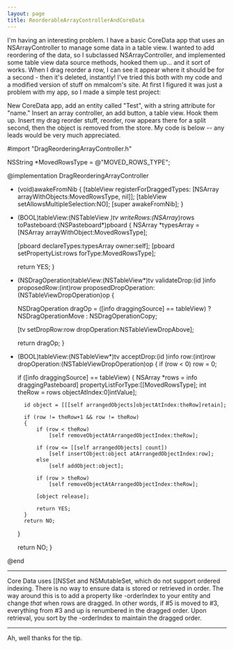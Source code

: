 ```yaml
---
layout: page
title: ReorderableArrayControllerAndCoreData
---
```


I'm having an interesting problem.  I have a basic CoreData app that uses an NSArrayController to manage some data in a table view.  I wanted to add reordering of the data, so I subclassed NSArrayController, and implemented some table view data source methods, hooked them up... and it sort of works.  When I drag reorder a row, I can see it appear where it should be for a second - then it's deleted, instantly!  I've tried this both with my code and a modified version of stuff on mmalcom's site.  At first I figured it was just a problem with my app, so I made a simple test project:

New CoreData app, add an entity called "Test", with a string attribute for "name."  Insert an array controller, an add button, a table view.  Hook them up.  Insert my drag reorder stuff, reorder, row appears there for a split second, then the object is removed from the store.  My code is below -- any leads would be very much appreciated.

    
#import "DragReorderingArrayController.h"

NSString *MovedRowsType = @"MOVED_ROWS_TYPE";

@implementation DragReorderingArrayController

- (void)awakeFromNib
{
    [tableView registerForDraggedTypes:
		[NSArray arrayWithObjects:MovedRowsType, nil]];
    [tableView setAllowsMultipleSelection:NO];
	[super awakeFromNib];
}

- (BOOL)tableView:(NSTableView *)tv
		writeRows:(NSArray*)rows
	 toPasteboard:(NSPasteboard*)pboard
{
    NSArray *typesArray = [NSArray arrayWithObject:MovedRowsType];
	
	[pboard declareTypes:typesArray owner:self];
    [pboard setPropertyList:rows forType:MovedRowsType];
	
    return YES;
}

- (NSDragOperation)tableView:(NSTableView*)tv
				validateDrop:(id <NSDraggingInfo>)info
				 proposedRow:(int)row
	   proposedDropOperation:(NSTableViewDropOperation)op
{
    
    NSDragOperation dragOp = ([info draggingSource] == tableView) ? NSDragOperationMove : NSDragOperationCopy;

    [tv setDropRow:row dropOperation:NSTableViewDropAbove];
	
    return dragOp;
}

- (BOOL)tableView:(NSTableView*)tv
	   acceptDrop:(id <NSDraggingInfo>)info
			  row:(int)row
	dropOperation:(NSTableViewDropOperation)op
{
    if (row < 0)
		row = 0;
    
    if ([info draggingSource] == tableView)
    {
		NSArray *rows = info draggingPasteboard] propertyListForType:[[MovedRowsType];
		int theRow = rows objectAtIndex:0]intValue];
		
		id object = [[[self arrangedObjects]objectAtIndex:theRow]retain];
		
		if (row != theRow+1 && row != theRow)
		{
			if (row < theRow)
				[self removeObjectAtArrangedObjectIndex:theRow];
			
			if (row <= [[self arrangedObjects] count])
				[self insertObject:object atArrangedObjectIndex:row];
			else
				[self addObject:object];
			
			if (row > theRow)
				[self removeObjectAtArrangedObjectIndex:theRow];
			
			[object release];
			
			return YES;
		}
		return NO;
    }
	
	return NO;
}

@end


----

Core Data uses [[NSSet and NSMutableSet, which do not support ordered indexing. There is no way to ensure data is stored or retrieved in order. The way around this is to add a property like -orderIndex to your entity and change *that* when rows are dragged. In other words, if #5 is moved to #3, everything from #3 and up is renumbered in the dragged order. Upon retrieval, you sort by the -orderIndex to maintain the dragged order.

----

Ah, well thanks for the tip.

